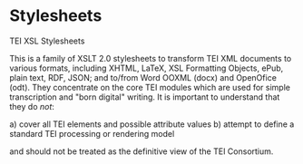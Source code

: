 Stylesheets
===========

TEI XSL Stylesheets

This is a family of XSLT 2.0 stylesheets to transform TEI XML documents to various formats, including XHTML, LaTeX, XSL Formatting Objects, ePub, plain text, RDF, JSON; and to/from Word OOXML (docx) and OpenOfice (odt).  They concentrate on the core TEI modules which are used for simple transcription and "born digital" writing. It is important to understand that they do _not_:

a) cover all TEI elements and possible attribute values
b) attempt to define a standard TEI processing or rendering model

and should not be treated as the definitive view of the TEI Consortium.
